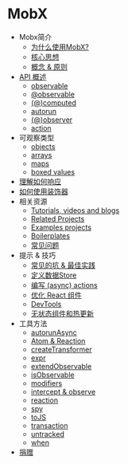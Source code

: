 # MobX

* Mobx简介
  * [为什么使用MobX?](fp.md)
  * [核心思想](intro/overview.md)
  * [概念 & 原则](intro/concepts.md)
* [API 概述](refguide/api.md)
  * [observable](refguide/observable.md)
  * [@observable](refguide/observable-decorator.md)
  * [(@)computed](refguide/computed-decorator.md)
  * [autorun](refguide/autorun.md)
  * [(@)observer](refguide/observer-component.md)
  * [action](refguide/action.md)
* 可观察类型
  * [objects](refguide/object.md)
  * [arrays](refguide/array.md)
  * [maps](refguide/map.md)
  * [boxed values](refguide/boxed.md)
* [理解如何响应](best/react.md)
* [如何使用装饰器](best/decorators.md)
* 相关资源
  * [Tutorials, videos and blogs](faq/blogs.md)
  * [Related Projects](faq/related.md)
  * [Examples projects](faq/examples.md)
  * [Boilerplates](faq/boilerplates.md)
  * [常见问题](faq/faq.md)
* 提示 & 技巧
  * [常见的坑 & 最佳实践](best/pitfalls.md)
  * [定义数据Store](best/store.md)
  * [编写 (async) actions](best/actions.md)
  * [优化 React 组件](best/react-performance.md)
  * [DevTools](best/devtools.md)
  * [无状态组件和热更新](best/stateless-HMR.md)
* 工具方法
  * [autorunAsync](refguide/autorun-async.md)
  * [Atom & Reaction](refguide/extending.md)
  * [createTransformer](refguide/create-transformer.md)
  * [expr](refguide/expr.md)
  * [extendObservable](refguide/extend-observable.md)
  * [isObservable](refguide/is-observable.md)
  * [modifiers](refguide/modifiers.md)
  * [intercept & observe](refguide/observe.md)
  * [reaction](refguide/reaction.md)
  * [spy](refguide/spy.md)
  * [toJS](refguide/tojson.md)
  * [transaction](refguide/transaction.md)
  * [untracked](refguide/untracked.md)
  * [when](refguide/when.md)
* [捐赠](donating.md)
